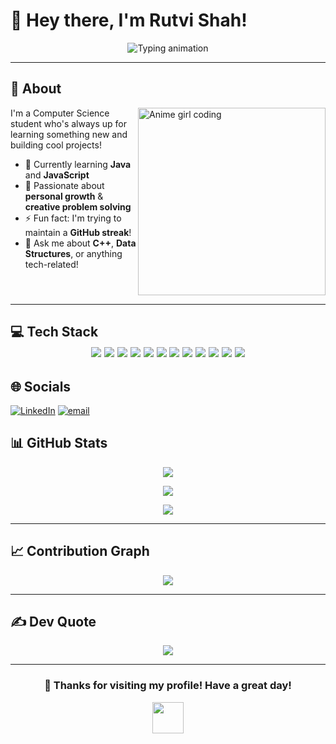 # 🌸 Hey there, I'm Rutvi Shah!

<p align="center">
  <img src="https://readme-typing-svg.herokuapp.com?font=Fira+Code&size=24&duration=3000&pause=800&color=00FFFF&center=true&vCenter=true&width=600&lines=Welcome+to+my+GitHub+profile+💚;Breaking+code+%7C+Building+dreams+🚀;Always+learning+%7C+Always+growing+🌱" alt="Typing animation" />
</p>

---

## 💫 About

<img align="right" src="https://media.giphy.com/media/L1R1tvI9svkIWwpVYr/giphy.gif" width="300" alt="Anime girl coding">

I'm a Computer Science student who's always up for learning something new and building cool projects!

- 🔭 Currently learning **Java** and **JavaScript**  
- 🌱 Passionate about **personal growth** & **creative problem solving**  
- ⚡ Fun fact: I'm trying to maintain a **GitHub streak**!
- 💬 Ask me about **C++**, **Data Structures**, or anything tech-related!

<br clear="right"/>

---

## 💻 Tech Stack <div align="center"> <img src="https://img.shields.io/badge/C-111827?style=for-the-badge&logo=c&logoColor=white" /> <img src="https://img.shields.io/badge/C++-111827?style=for-the-badge&logo=c%2B%2B&logoColor=white" /> <img src="https://img.shields.io/badge/Java-111827?style=for-the-badge&logo=openjdk&logoColor=white" /> <img src="https://img.shields.io/badge/JavaScript-111827?style=for-the-badge&logo=javascript&logoColor=white" /> <img src="https://img.shields.io/badge/HTML5-111827?style=for-the-badge&logo=html5&logoColor=white" /> <img src="https://img.shields.io/badge/CSS3-111827?style=for-the-badge&logo=css3&logoColor=white" /> <img src="https://img.shields.io/badge/PHP-111827?style=for-the-badge&logo=php&logoColor=white" /> <img src="https://img.shields.io/badge/Vercel-111827?style=for-the-badge&logo=vercel&logoColor=white" /> <img src="https://img.shields.io/badge/Canva-111827?style=for-the-badge&logo=canva&logoColor=white" /> <img src="https://img.shields.io/badge/Git-111827?style=for-the-badge&logo=git&logoColor=white" /> <img src="https://img.shields.io/badge/GitHub-111827?style=for-the-badge&logo=github&logoColor=white" /> <img src="https://img.shields.io/badge/Notion-111827?style=for-the-badge&logo=notion&logoColor=white" /> </div>

## 🌐 Socials
[![LinkedIn](https://img.shields.io/badge/LinkedIn-%230077B5.svg?logo=linkedin&logoColor=white)](https://www.linkedin.com/in/rutvi-shah-55b72b317) [![email](https://img.shields.io/badge/Email-D14836?logo=gmail&logoColor=white)](mailto:shahrutvi020@gmail.com) 


## 📊 GitHub Stats

<p align="center">
  <img src="https://github-readme-stats.vercel.app/api?username=RutviShah2&theme=tokyonight&hide_border=true&show_icons=true&count_private=true" />
</p>

<p align="center">
  <img src="https://streak-stats.demolab.com?user=RutviShah2&theme=tokyonight&hide_border=true" />
</p>

<p align="center">
  <img src="https://github-readme-stats.vercel.app/api/top-langs/?username=RutviShah2&theme=tokyonight&hide_border=true&layout=compact&langs_count=8" />
</p>

---

## 📈 Contribution Graph

<p align="center">
  <img src="https://github-readme-activity-graph.vercel.app/graph?username=RutviShah2&theme=tokyo-night&hide_border=true&area=true&point=00FFFF" />
</p>

---

## ✍ Dev Quote

<p align="center">
  <img src="https://quotes-github-readme.vercel.app/api?type=horizontal&theme=tokyonight" />
</p>

---

<div align="center">
  
  ### 💚 Thanks for visiting my profile! Have a great day! 
  
  <img src="https://media.giphy.com/media/v1.Y2lkPTc5MGI3NjExYWF6bGVtdmtrNWg4N2NyZmV6M2NuYjZjamplbGVkdGprd3JsNWtzaCZlcD12MV9pbnRlcm5hbF9naWZfYnlfaWQmY3Q9Zw/LnQjpWaON8nhr21vNW/giphy.gif" width="50">
  
</div>
